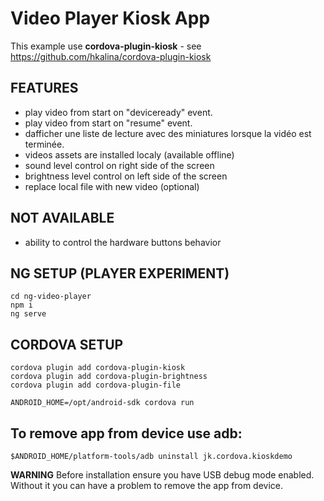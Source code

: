 Video Player Kiosk App 
======================

This example use **cordova-plugin-kiosk** - see https://github.com/hkalina/cordova-plugin-kiosk

FEATURES
--------

* play video from start on "deviceready" event.
* play video from start on "resume" event.
* dafficher une liste de lecture avec des miniatures lorsque la vidéo est terminée.
* videos assets are installed localy (available offline)
* sound level control on right side of the screen
* brightness level control on left side of the screen
* replace local file with new video (optional)

NOT AVAILABLE
-------------
* ability to control the hardware buttons behavior

NG SETUP (PLAYER EXPERIMENT)
------------------------------------
    cd ng-video-player
    npm i
    ng serve

CORDOVA SETUP
------------------------------------

    cordova plugin add cordova-plugin-kiosk
    cordova plugin add cordova-plugin-brightness
    cordova plugin add cordova-plugin-file

    ANDROID_HOME=/opt/android-sdk cordova run


To remove app from device use adb:
----------------------------------

    $ANDROID_HOME/platform-tools/adb uninstall jk.cordova.kioskdemo

**WARNING** Before installation ensure you have USB debug mode enabled. Without it you can have a problem to remove the app from device.

